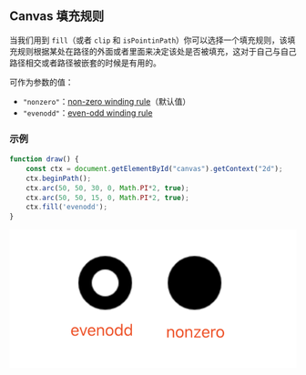 ## Canvas 填充规则

当我们用到 `fill`（或者 `clip` 和 `isPointinPath`）你可以选择一个填充规则，该填充规则根据某处在路径的外面或者里面来决定该处是否被填充，这对于自己与自己路径相交或者路径被嵌套的时候是有用的。

可作为参数的值：

- `"nonzero"`：<a href="//en.wikipedia.org/wiki/Nonzero-rule" target="_blank">non-zero winding rule</a>（默认值）
- `"evenodd"`：<a target="_blank" href="//en.wikipedia.org/wiki/Even%E2%80%93odd_rule">even-odd winding rule</a>

### 示例

```js
function draw() {
    const ctx = document.getElementById("canvas").getContext("2d");
    ctx.beginPath();
    ctx.arc(50, 50, 30, 0, Math.PI*2, true);
    ctx.arc(50, 50, 15, 0, Math.PI*2, true);
    ctx.fill('evenodd');
}
```

![evenodd](../../../../../images/7/0c2266e7-9b14-4a9a-bfd3-ba4800900748.png)